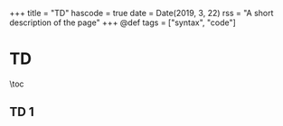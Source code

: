 +++
title = "TD"
hascode = true
date = Date(2019, 3, 22)
rss = "A short description of the page"
+++
@def tags = ["syntax", "code"]

# TD

\toc

## TD 1

